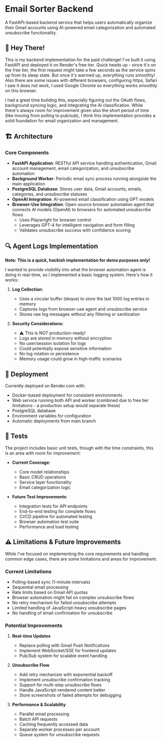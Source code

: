 # Email Sorter Backend

A FastAPI-based backend service that helps users automatically organize their Gmail accounts using AI-powered email categorization and automated unsubscribe functionality.

## 👋 Hey There!

This is my backend implementation for the paid challenge! I've built it using FastAPI and deployed it on Render's free tier. Quick heads up - since it's on the free tier, the first request might take a few seconds as the service spins up from its sleep state. But once it's warmed up, everything runs smoothly! Also there are some issues with different browsers, configuring https, Safari I saw it does not work, I used Google Chrome so everything works smoothly on this browser.

I had a great time building this, especially figuring out the OAuth flows, background syncing logic, and integrating the AI classification. While there's always room for improvement given also the short period of time (like moving from polling to pub/sub), I think this implementation provides a solid foundation for email organization and management.

## 🏗️ Architecture

### Core Components

- **FastAPI Application**: RESTful API service handling authentication, Gmail account management, email categorization, and unsubscribe automation
- **Background Worker**: Periodic email sync process running alongside the main application
- **PostgreSQL Database**: Stores user data, Gmail accounts, emails, categories, and unsubscribe statuses
- **OpenAI Integration**: AI-powered email classification using GPT models
- **Browser-Use Integration**: Open-source browser automation agent that connects AI models (OpenAI) to browsers for automated unsubscribe flows
  - Uses Playwright for browser control
  - Leverages GPT-4 for intelligent navigation and form filling
  - Validates unsubscribe success with confidence scoring

## 🔍 Agent Logs Implementation

**Note: This is a quick, hackish implementation for demo purposes only!**

I wanted to provide visibility into what the browser automation agent is doing in real-time, so I implemented a basic logging system. Here's how it works:

1. **Log Collection**:
   - Uses a circular buffer (deque) to store the last 1000 log entries in memory
   - Captures logs from browser-use agent and unsubscribe service
   - Stores raw log messages without any filtering or sanitization


2. **Security Considerations**:
   - ⚠️ This is NOT production-ready!
   - Logs are stored in memory without encryption
   - No user/session isolation for logs
   - Could potentially expose sensitive information
   - No log rotation or persistence
   - Memory usage could grow in high-traffic scenarios

## 🚀 Deployment

Currently deployed on Render.com with:
- Docker-based deployment for consistent environments
- Web service running both API and worker (combined due to free tier limitations - a production setup would separate these)
- PostgreSQL database
- Environment variables for configuration
- Automatic deployments from main branch

## 🧪 Tests

The project includes basic unit tests, though with the time constraints, this is an area with room for improvement:

- **Current Coverage**:
  - Core model relationships
  - Basic CRUD operations
  - Service layer functionality
  - Email categorization logic

- **Future Test Improvements**:
  - Integration tests for API endpoints
  - End-to-end testing for complete flows
  - CI/CD pipeline for automated testing
  - Browser automation test suite
  - Performance and load testing

## ⚠️ Limitations & Future Improvements

While I've focused on implementing the core requirements and handling common edge cases, there are some limitations and areas for improvement:

### Current Limitations
- Polling-based sync (1-minute intervals)
- Sequential email processing
- Rate limits based on Gmail API quotas
- Browser automation might fail on complex unsubscribe flows
- No retry mechanism for failed unsubscribe attempts
- Limited handling of JavaScript-heavy unsubscribe pages
- No handling of email confirmation for unsubscribe

### Potential Improvements
1. **Real-time Updates**
   - Replace polling with Gmail Push Notifications
   - Implement WebSocket/SSE for frontend updates
   - Pub/Sub system for scalable event handling

2. **Unsubscribe Flow**
   - Add retry mechanism with exponential backoff
   - Implement unsubscribe confirmation tracking
   - Support for multi-step unsubscribe flows
   - Handle JavaScript-rendered content better
   - Store screenshots of failed attempts for debugging

3. **Performance & Scalability**
   - Parallel email processing
   - Batch API requests
   - Caching frequently accessed data
   - Separate worker processes per account
   - Queue system for unsubscribe requests


